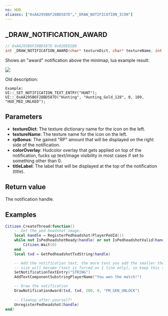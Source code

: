 ```yaml
---
ns: HUD
aliases: ["0xAA295B6F28BD587D","_DRAW_NOTIFICATION_ICON"]
---
```

## _DRAW_NOTIFICATION_AWARD

```c
// 0xAA295B6F28BD587D 0x02DED2B8
int _DRAW_NOTIFICATION_AWARD(char* textureDict, char* textureName, int rpBonus, int colorOverlay, char* titleLabel);
```

Shows an "award" notification above the minimap, lua example result:

![](https://i.imgur.com/e2DNaKX.png)



Old description:
```
Example:  
UI::_SET_NOTIFICATION_TEXT_ENTRY("HUNT");  
UI::_0xAA295B6F28BD587D("Hunting", "Hunting_Gold_128", 0, 109, "HUD_MED_UNLKED");  
```

## Parameters
* **textureDict**: The texture dictionary name for the icon on the left.
* **textureName**: The texture name for the icon on the left.
* **rpBonus**: The gained "RP" amount that will be displayed on the right side of the notification.
* **colorOverlay**: Hudcolor overlay that gets applied on top of the notification, fucks up text/image visibility in most cases if set to something other than 0.
* **titleLabel**: The label that will be displayed at the top of the notification (title).

## Return value
The notification handle.

## Examples
```lua
Citizen.CreateThread(function()
    -- Get the ped headshot image.
    local handle = RegisterPedheadshot(PlayerPedId())
    while not IsPedheadshotReady(handle) or not IsPedheadshotValid(handle) do
        Citizen.Wait(0)
    end
    local txd = GetPedheadshotTxdString(handle)

    -- Add the notification text, the more text you add the smaller the font
    -- size will become (text is forced on 1 line only), so keep this short!
    SetNotificationTextEntry("STRING")
    AddTextComponentSubstringPlayerName("You won the match!")

    -- Draw the notification
    DrawNotificationAward(txd, txd, 200, 0, "FM_GEN_UNLOCK")
    
    -- Cleanup after yourself!
    UnregisterPedheadshot(handle)
end)
```